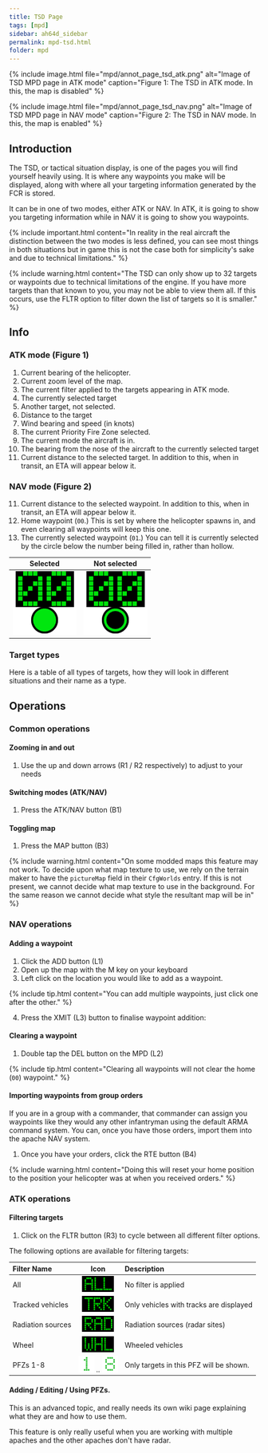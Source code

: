 ```yaml
---
title: TSD Page
tags: [mpd]
sidebar: ah64d_sidebar
permalink: mpd-tsd.html
folder: mpd
---
```


{% include image.html file="mpd/annot_page_tsd_atk.png" alt="Image of TSD MPD page in ATK mode" caption="Figure 1: The TSD in ATK mode. In this, the map is disabled" %}

{% include image.html file="mpd/annot_page_tsd_nav.png" alt="Image of TSD MPD page in NAV mode" caption="Figure 2: The TSD in NAV mode. In this, the map is enabled" %}
## Introduction

The TSD, or tactical situation display, is one of the pages you will find yourself heavily using. It is where any waypoints you make will be displayed, along with where all your targeting information generated by the FCR is stored.

It can be in one of two modes, either ATK or NAV. In ATK, it is going to show you targeting information while in NAV it is going to show you waypoints.

{% include important.html content="In reality in the real aircraft the distinction between the two modes is less defined, you can see most things in both situations but in game this is not the case both for simplicity's sake and due to technical limitations." %}

{% include warning.html content="The TSD can only show up to 32 targets or waypoints due to technical limitations of the engine. If you have more targets than that known to you, you may not be able to view them all. If this occurs, use the FLTR option to filter down the list of targets so it is smaller." %}

## Info

### ATK mode (Figure 1)

1. Current bearing of the helicopter.
2. Current zoom level of the map.
3. The current filter applied to the targets appearing in ATK mode.
4. The currently selected target
5. Another target, not selected.
6. Distance to the target
7. Wind bearing and speed (in knots)
8. The current Priority Fire Zone selected.
9. The current mode the aircraft is in.
10. The bearing from the nose of the aircraft to the currently selected target
11. Current distance to the selected target. In addition to this, when in transit, an ETA will appear below it.

### NAV mode (Figure 2)
11. Current distance to the selected waypoint. In addition to this, when in transit, an ETA will appear below it.
12. Home waypoint (`00`.) This is set by where the helicopter spawns in, and even clearing all waypoints will keep this one.
13. The currently selected waypoint (`01`.) You can tell it is currently selected by the circle below the number being filled in, rather than hollow.

| Selected | Not selected |
| :-: | :-: |
| ![](images/tex/icons/ah64_wp_act_0.png) | ![](images/tex/icons/ah64_wp_ina_0.png)

### Target types

Here is a table of all types of targets, how they will look in different situations and their name as a type.

## Operations

### Common operations

#### Zooming in and out

1. Use the up and down arrows (R1 / R2 respectively) to adjust to your needs

#### Switching modes (ATK/NAV)

1. Press the ATK/NAV button (B1)

#### Toggling map

1. Press the MAP button (B3)

{% include warning.html content="On some modded maps this feature may not work. To decide upon what map texture to use, we rely on the terrain maker to have the `pictureMap` field in their `CfgWorlds` entry. If this is not present, we cannot decide what map texture to use in the background. For the same reason we cannot decide what style the resultant map will be in" %}

### NAV operations
#### Adding a waypoint

1) Click the ADD button (L1)
2) Open up the map with the M key on your keyboard
3) Left click on the location you would like to add as a waypoint.

{% include tip.html content="You can add multiple waypoints, just click one after the other." %}

4) Press the XMIT (L3) button to finalise waypoint addition:

#### Clearing a waypoint

1. Double tap the DEL button on the MPD (L2)

{% include tip.html content="Clearing all waypoints will not clear the home (`00`) waypoint." %}

#### Importing waypoints from group orders

If you are in a group with a commander, that commander can assign you waypoints like they would any other infantryman using the default ARMA command system. You can, once you have those orders, import them into the apache NAV system.

1. Once you have your orders, click the RTE button (B4)

{% include warning.html content="Doing this will reset your home position to the position your helicopter was at when you received orders." %}

### ATK operations

#### Filtering targets

1. Click on the FLTR button (R3) to cycle between all different filter options.

The following options are available for filtering targets:

| Filter Name | Icon | Description |
| :- | :-: | :- |
| All | ![](images/tex/mpd/ALL.png) | No filter is applied
| Tracked vehicles | ![](images/tex/mpd/TRacK.png) | Only vehicles with tracks are displayed 
| Radiation sources | ![](images/tex/mpd/RADiation.png) | Radiation sources (radar sites)
| Wheel | ![](images/tex/mpd/WHeeL.png) | Wheeled vehicles
| PFZs 1-8 | ![](images/tex/char/G1_ca.png) .. ![](images/tex/char/G8_ca.png) | Only targets in this PFZ will be shown. |

#### Adding / Editing / Using PFZs.

This is an advanced topic, and really needs its own wiki page explaining what they are and how to use them.

This feature is only really useful when you are working with multiple apaches and the other apaches don't have radar.